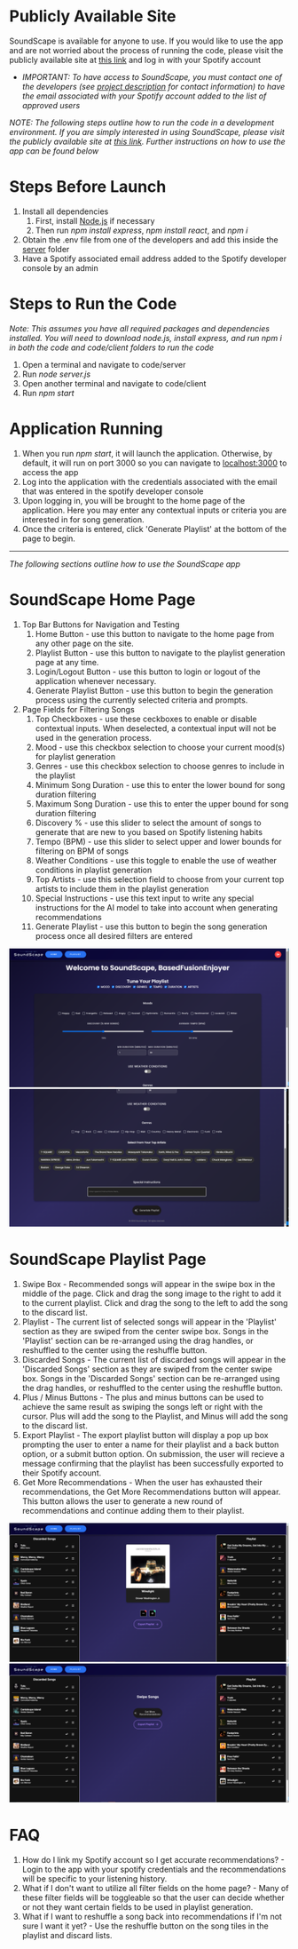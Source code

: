 # Publicly Available Site
SoundScape is available for anyone to use. If you would like to use the app and are not worried about the process of running the code, please visit the publicly available site at [this link](https://senior-design-soundscape.vercel.app/) and log in with your Spotify account
   - *IMPORTANT: To have access to SoundScape, you must contact one of the developers (see [project description](../assignments/Fall/Assignment%202%20-%20Project%20Description/project-description.md) for contact information) to have the email associated with your Spotify account added to the list of approved users*

*NOTE: The following steps outline how to run the code in a development environment. If you are simply interested in using SoundScape, please visit the publicly available site at [this link](https://senior-design-soundscape.vercel.app/). Further instructions on how to use the app can be found below*

# Steps Before Launch
1. Install all dependencies
    1. First, install [Node.js](https://nodejs.org/en/download) if necessary
    2. Then run *npm install express*, *npm install react*, and *npm i*
3. Obtain the .env file from one of the developers and add this inside the [server](/code/server) folder
4. Have a Spotify associated email address added to the Spotify developer console by an admin

# Steps to Run the Code
*Note: This assumes you have all required packages and dependencies installed. You will need to download node.js, install express, and run npm i in both the code and code/client folders to run the code*
1. Open a terminal and navigate to code/server
2. Run *node server.js*
3. Open another terminal and navigate to code/client
4. Run *npm start*

# Application Running
1. When you run *npm start*, it will launch the application. Otherwise, by default, it will run on port 3000 so you can navigate to [localhost:3000](http://localhost:3000) to access the app
2. Log into the application with the credentials associated with the email that was entered in the spotify developer console
3. Upon logging in, you will be brought to the home page of the application. Here you may enter any contextual inputs or criteria you are interested in for song generation.
4. Once the criteria is entered, click 'Generate Playlist' at the bottom of the page to begin.

---
*The following sections outline how to use the SoundScape app*

# SoundScape Home Page
1. Top Bar Buttons for Navigation and Testing
    1. Home Button - use this button to navigate to the home page from any other page on the site.
    2. Playlist Button - use this button to navigate to the playlist generation page at any time.
    3. Login/Logout Button - use this button to login or logout of the application whenever necessary.
    4. Generate Playlist Button - use this button to begin the generation process using the currently selected criteria and prompts.
2. Page Fields for Filtering Songs
    1. Top Checkboxes - use these ceckboxes to enable or disable contextual inputs. When deselected, a contextual input will not be used in the generation process.
    2. Mood - use this checkbox selection to choose your current mood(s) for playlist generation
    3. Genres - use this checkbox selection to choose genres to include in the playlist 
    4. Minimum Song Duration - use this to enter the lower bound for song duration filtering
    5. Maximum Song Duration - use this to enter the upper bound for song duration filtering
    6. Discovery % - use this slider to select the amount of songs to generate that are new to you based on Spotify listening habits
    7. Tempo (BPM) - use this slider to select upper and lower bounds for filtering on BPM of songs
    8. Weather Conditions - use this toggle to enable the use of weather conditions in playlist generation
    9. Top Artists - use this selection field to choose from your current top artists to include them in the playlist generation
    10. Special Instructions - use this text input to write any special instructions for the AI model to take into account when generating recommendations
    11. Generate Playlist - use this button to begin the song generation process once all desired filters are entered

![Home Page Image 1](./User-Docs-Images/HomePage1.PNG "Home Page Image 1")
![Home Page Image 2](./User-Docs-Images/HomePage2.PNG "Home Page Image 2")

# SoundScape Playlist Page
1. Swipe Box - Recommended songs will appear in the swipe box in the middle of the page. Click and drag the song image to the right to add it to the current playlist. Click and drag the song to the left to add the song to the discard list.
2. Playlist - The current list of selected songs will appear in the 'Playlist' section as they are swiped from the center swipe box. Songs in the 'Playlist' section can be re-arranged using the drag handles, or reshuffled to the center using the reshuffle button.
3. Discarded Songs - The current list of discarded songs will appear in the 'Discarded Songs' section as they are swiped from the center swipe box. Songs in the 'Discarded Songs' section can be re-arranged using the drag handles, or reshuffled to the center using the reshuffle button.
4. Plus / Minus Buttons - The plus and minus buttons can be used to achieve the same result as swiping the songs left or right with the cursor. Plus will add the song to the Playlist, and Minus will add the song to the discard list.
5. Export Playlist - The export playlist button will display a pop up box prompting the user to enter a name for their playlist and a back button option, or a submit button option. On submission, the user will recieve a message confirming that the playlist has been successfully exported to their Spotify account.
6. Get More Recommendations - When the user has exhausted their recommendations, the Get More Recommendations button will appear. This button allows the user to generate a new round of recommendations and continue adding them to their playlist.

![Playlist Page Image 1](./User-Docs-Images/PlaylistPage1.PNG "Playlist Page Image 1") 
![Playlist Page Image 2](./User-Docs-Images/PlaylistPage2.PNG "Playlist Page Image 2") 

# FAQ
1. How do I link my Spotify account so I get accurate recommendations? - Login to the app with your spotify credentials and the recommendations will be specific to your listening history.
2. What if I don't want to utilize all filter fields on the home page? - Many of these filter fields will be toggleable so that the user can decide whether or not they want certain fields to be used in playlist generation.
3. What if I want to reshuffle a song back into recommendations if I'm not sure I want it yet? - Use the reshuffle button on the song tiles in the playlist and discard lists.




